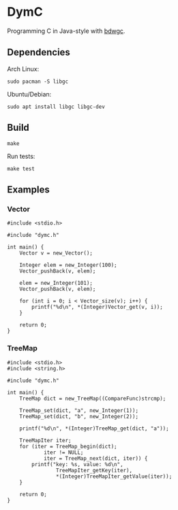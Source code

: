 # DymC

Programming C in Java-style with [bdwgc](https://github.com/ivmai/bdwgc).

## Dependencies

Arch Linux:

    sudo pacman -S libgc

Ubuntu/Debian:

    sudo apt install libgc libgc-dev

## Build

    make

Run tests:

    make test

## Examples

### Vector

    #include <stdio.h>

    #include "dymc.h"

    int main() {
        Vector v = new_Vector();
        
        Integer elem = new_Integer(100);
        Vector_pushBack(v, elem);

        elem = new_Integer(101);
        Vector_pushBack(v, elem);

        for (int i = 0; i < Vector_size(v); i++) {
            printf("%d\n", *(Integer)Vector_get(v, i));
        }

        return 0;
    }

### TreeMap

    #include <stdio.h>
    #include <string.h>

    #include "dymc.h"

    int main() {
        TreeMap dict = new_TreeMap((CompareFunc)strcmp);

        TreeMap_set(dict, "a", new_Integer(1));
        TreeMap_set(dict, "b", new_Integer(2));

        printf("%d\n", *(Integer)TreeMap_get(dict, "a"));

        TreeMapIter iter;
        for (iter = TreeMap_begin(dict);
                iter != NULL;
                iter = TreeMap_next(dict, iter)) {
            printf("key: %s, value: %d\n",
                    TreeMapIter_getKey(iter),
                    *(Integer)TreeMapIter_getValue(iter));
        }

        return 0;
    }

